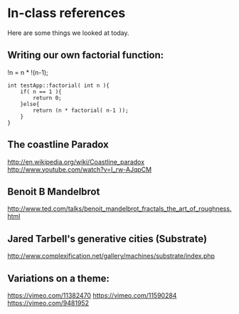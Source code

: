 In-class references
========
Here are some things we looked at today.

Writing our own factorial function:
------
!n = n * !(n-1);

	int testApp::factorial( int n ){
	    if( n == 1 ){
	        return 0;
	    }else{
	        return (n * factorial( n-1 ));
	    }   
	}

The coastline Paradox
--------
http://en.wikipedia.org/wiki/Coastline_paradox
http://www.youtube.com/watch?v=I_rw-AJqpCM

Benoit B Mandelbrot
---------
http://www.ted.com/talks/benoit_mandelbrot_fractals_the_art_of_roughness.html

Jared Tarbell's generative cities (Substrate)
----------
http://www.complexification.net/gallery/machines/substrate/index.php

Variations on a theme:
--------
https://vimeo.com/11382470
https://vimeo.com/11590284
https://vimeo.com/9481952
